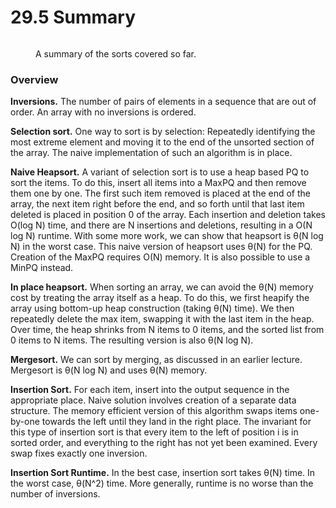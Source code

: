 # 29.5 Summary

<figure><img src="../.gitbook/assets/image (69).png" alt=""><figcaption><p>A summary of the sorts covered so far.</p></figcaption></figure>

### Overview&#x20;

**Inversions.** The number of pairs of elements in a sequence that are out of order. An array with no inversions is ordered.

**Selection sort.** One way to sort is by selection: Repeatedly identifying the most extreme element and moving it to the end of the unsorted section of the array. The naive implementation of such an algorithm is in place.

**Naive Heapsort.** A variant of selection sort is to use a heap based PQ to sort the items. To do this, insert all items into a MaxPQ and then remove them one by one. The first such item removed is placed at the end of the array, the next item right before the end, and so forth until that last item deleted is placed in position 0 of the array. Each insertion and deletion takes O(log N) time, and there are N insertions and deletions, resulting in a O(N log N) runtime. With some more work, we can show that heapsort is θ(N log N) in the worst case. This naive version of heapsort uses θ(N) for the PQ. Creation of the MaxPQ requires O(N) memory. It is also possible to use a MinPQ instead.

**In place heapsort.** When sorting an array, we can avoid the θ(N) memory cost by treating the array itself as a heap. To do this, we first heapify the array using bottom-up heap construction (taking θ(N) time). We then repeatedly delete the max item, swapping it with the last item in the heap. Over time, the heap shrinks from N items to 0 items, and the sorted list from 0 items to N items. The resulting version is also θ(N log N).

**Mergesort.** We can sort by merging, as discussed in an earlier lecture. Mergesort is θ(N log N) and uses θ(N) memory.

**Insertion Sort.** For each item, insert into the output sequence in the appropriate place. Naive solution involves creation of a separate data structure. The memory efficient version of this algorithm swaps items one-by-one towards the left until they land in the right place. The invariant for this type of insertion sort is that every item to the left of position i is in sorted order, and everything to the right has not yet been examined. Every swap fixes exactly one inversion.

**Insertion Sort Runtime.** In the best case, insertion sort takes θ(N) time. In the worst case, θ(N^2) time. More generally, runtime is no worse than the number of inversions.
